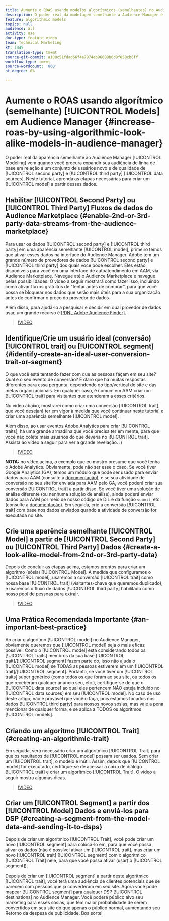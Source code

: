 ```yaml
---
title: Aumente o ROAS usando modelos algorítmicos (semelhantes) no Audience Manager
description: O poder real da modelagem semelhante à Audience Manager é que você busca expandir sua audiência de referência em relação a um conjunto novo de usuários de qualidade de fontes de dados de terceiros e fontes de dados de terceiros. Neste tutorial, aprenda as etapas para criar um modelo a partir desses dados.
feature: algorithmic models
topics: null
audience: all
activity: use
doc-type: feature video
team: Technical Marketing
kt: 1849
translation-type: tm+mt
source-git-commit: a108c51fdad66f4e7974eb96609b6d8f058cb6ff
workflow-type: tm+mt
source-wordcount: '860'
ht-degree: 0%

---
```



# Aumente o ROAS usando algorítmico (semelhante) [!UICONTROL Models] em Audience Manager {#increase-roas-by-using-algorithmic-look-alike-models-in-audience-manager}

O poder real da aparência semelhante ao Audience Manager [!UICONTROL Modeling] vem quando você procura expandir sua audiência de linha de base em relação a um conjunto de usuários novo e de qualidade de [!UICONTROL second party] e [!UICONTROL third party] [!UICONTROL data sources]. Neste tutorial, aprenda as etapas necessárias para criar um [!UICONTROL model] a partir desses dados.

## Habilitar [!UICONTROL Second Party] ou [!UICONTROL Third Party] Fluxos de dados do Audience Marketplace {#enable-2nd-or-3rd-party-data-streams-from-the-audience-marketplace}

Para usar os dados [!UICONTROL second party] e [!UICONTROL third party] em uma aparência semelhante [!UICONTROL model], primeiro temos que ativar esses dados na interface do Audience Manager. Adobe tem um grande número de provedores de dados [!UICONTROL second party] e [!UICONTROL third party] dos quais você pode escolher. Eles estão disponíveis para você em uma interface de autoatendimento em AAM, via Audience Marketplace. Navegue até o Audience Marketplace e navegue pelas possibilidades. O vídeo a seguir mostrará como fazer isso, incluindo como ativar fluxos gratuitos de &quot;tentar antes de comprar&quot;, para que você possa se bloquear nos dados que serão mais úteis para a sua organização antes de confirmar o preço do provedor de dados.

Além disso, para ajudá-lo a pesquisar e decidir em qual provedor de dados usar, um grande recurso é [[!DNL Adobe Audience Finder]](https://www.adobe-audience-finder.com/).

>[!VIDEO](https://video.tv.adobe.com/v/25188/?quality=12)

## Identifique/Crie um usuário ideal (conversão) [!UICONTROL trait] ou [!UICONTROL segment] {#identify-create-an-ideal-user-conversion-trait-or-segment}

O que você está tentando fazer com que as pessoas façam em seu site? Qual é o seu evento de conversão? É claro que há muitas respostas diferentes para essa pergunta, dependendo do tipo/vertical do site e das metas organizacionais. Em qualquer caso, é comum em AAM criar um [!UICONTROL trait] para visitantes que atenderam a esses critérios.

No vídeo abaixo, mostrarei como criar uma conversão [!UICONTROL trait], que você desejará ter em vigor à medida que você continuar neste tutorial e criar uma aparência semelhante [!UICONTROL model].

Além disso, ao usar eventos Adobe Analytics para criar [!UICONTROL traits], há uma grande armadilha que você precisa ter em mente, para que você não colete mais usuários do que deveria no [!UICONTROL trait]. Assista ao vídeo a seguir para ver a grande revelação. :)

>[!VIDEO](https://video.tv.adobe.com/v/23431/?quality=12)

**NOTA:** no vídeo acima, o exemplo que eu mostro presume que você tenha o Adobe Analytics. Obviamente, pode não ser esse o caso. Se você tiver Google Analytics (GA), temos um módulo que pode ser usado para enviar dados para AAM (consulte a [documentação](https://marketing.adobe.com/resources/help/en_US/aam/dil-google-universal-analytics.html)), e se sua atividade de conversão no seu site for enviada para AAM pelo GA, você poderá criar sua conversão [!UICONTROL trait] a partir disso. Se você tiver uma solução de análise diferente (ou nenhuma solução de análise), ainda poderá enviar dados para AAM por meio de nosso código de DIL e da função `submit`, etc. (consulte a [documentação](https://marketing.adobe.com/resources/help/en_US/aam/c_dil.html)). Em seguida, crie a conversão [!UICONTROL trait] com base nos dados enviados quando a atividade de conversão for executada no site.

## Crie uma aparência semelhante [!UICONTROL Model] a partir de [!UICONTROL Second Party] ou [!UICONTROL Third Party] Dados {#create-a-look-alike-model-from-2nd-or-3rd-party-data}

Depois de concluir as etapas acima, estamos prontos para criar um algoritmo (sósia) [!UICONTROL Model]. À medida que configuramos o [!UICONTROL model], usaremos a conversão [!UICONTROL trait] como nossa base [!UICONTROL trait] (visitantes-chave que queremos duplicado), e usaremos o fluxo de dados [!UICONTROL third party] habilitado como nosso pool de pessoas para extrair.

>[!VIDEO](https://video.tv.adobe.com/v/25190/?quality-12)

## Uma Prática Recomendada Importante {#an-important-best-practice}

Ao criar o algoritmo [!UICONTROL model] no Audience Manager, obviamente queremos que [!UICONTROL model] seja o mais eficaz possível. Como o [!UICONTROL model] está considerando todos os [!UICONTROL traits] membros da sua base [!UICONTROL trait]/[!UICONTROL segment] fazem parte do, isso não ajuda o [!UICONTROL model] se TODAS as pessoas estiverem em um [!UICONTROL trait]/[!UICONTROL segment]. Portanto, se você tiver um [!UICONTROL traits] super genérico (como todos os que foram ao seu site, ou todos os que receberam qualquer anúncio seu, etc.), certifique-se de que o [!UICONTROL data source] ao qual eles pertencem NÃO esteja incluído no [!UICONTROL data sources] em seu [!UICONTROL model]. No caso de uso deste artigo, não é provável que você o faça, pois estamos focados nos dados [!UICONTROL third party] para nossos novos sósias, mas vale a pena mencionar de qualquer forma, e se aplica a TODOS os algoritmos [!UICONTROL models].

## Criando um algoritmo [!UICONTROL Trait] {#creating-an-algorithmic-trait}

Em seguida, será necessário criar um algorítmico [!UICONTROL Trait] para que os resultados de [!UICONTROL model] possam ser usados. Sem criar um [!UICONTROL trait], o modelo é inútil. Assim, depois que [!UICONTROL model] for executado, certifique-se de acessar a caixa de diálogo [!UICONTROL trait] e criar um algorítmico [!UICONTROL Trait]. O vídeo a seguir mostra algumas dicas.

>[!VIDEO](https://video.tv.adobe.com/v/25191/?quality=12)

## Criar um [!UICONTROL Segment] a partir dos [!UICONTROL Model] Dados e enviá-los para DSP {#creating-a-segment-from-the-model-data-and-sending-it-to-dsps}

Depois de criar um algorítmico [!UICONTROL Trait], você pode criar um novo [!UICONTROL segment] para colocá-lo em, para que você possa ativar os dados (não é possível ativar um [!UICONTROL trait], mas criar um novo [!UICONTROL trait] [!UICONTROL segment] com o algorítmico [!UICONTROL Trait] nele, para que você possa ativar (usar) o [!UICONTROL segment]).

Depois de criar um [!UICONTROL segment] a partir deste algorítmico [!UICONTROL trait], você terá uma audiência de clientes potenciais que se parecem com pessoas que já converteram em seu site. Agora você pode mapear [!UICONTROL segment] para qualquer DSP [!UICONTROL destinations] no Audience Manager. Você poderá público alvo seu marketing para esses sósias, que têm maior probabilidade de serem convertidos em seu site do que apenas o público normal, aumentando seu Retorno da despesa de publicidade. Boa sorte!
